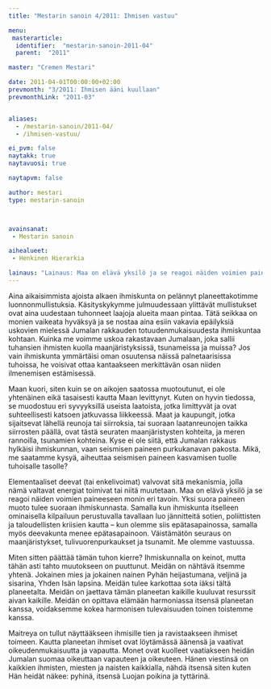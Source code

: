 ```yaml
---
title: "Mestarin sanoin 4/2011: Ihmisen vastuu"

menu:
 masterarticle:
  identifier:  "mestarin-sanoin-2011-04"
  parent:  "2011"

master: "Cremen Mestari"

date: 2011-04-01T00:00:00+02:00
prevmonth: "3/2011: Ihmisen ääni kuullaan"
prevmonthLink: "2011-03"


aliases:
  - /mestarin-sanoin/2011-04/
  - /ihmisen-vastuu/

ei_pvm: false
naytakk: true
naytavuosi: true

naytapvm: false

author: mestari
type: mestarin-sanoin



avainsanat:
 - Mestarin sanoin

aihealueet:
 - Henkinen Hierarkia

lainaus: "Lainaus: Maa on elävä yksilö ja se reagoi näiden voimien paineeseen monin eri tavoin. Yksi suora paineen muoto tulee suoraan ihmiskunnasta. Samalla kun ihmiskunta itselleen ominaisella kilpailuun perustuvalla tavallaan luo jännitteitä sotien, poliittisten ja taloudellisten kriisien kautta – kun olemme siis epätasapainossa, samalla myös deevakunta menee epätasapainoon. Väistämätön seuraus on maanjäristykset, tulivuorenpurkaukset ja tsunamit. Me olemme vastuussa."
---
```

<p>Aina aikaisimmista ajoista alkaen ihmiskunta on pelännyt planeettakotimme luonnonmullistuksia. Käsityskykymme julmuudessaan ylittävät mullistukset ovat aina uudestaan tuhonneet laajoja alueita maan pintaa. Tätä seikkaa on monien vaikeata hyväksyä ja se nostaa aina esiin vakavia epäilyksiä uskovien mielessä Jumalan rakkauden totuudenmukaisuudesta ihmiskuntaa kohtaan. Kuinka me voimme uskoa rakastavaan Jumalaan, joka sallii tuhansien ihmisten kuolla maanjäristyksissä, tsunameissa ja muissa? Jos vain ihmiskunta ymmärtäisi oman osuutensa näissä palnetaarisissa tuhoissa, he voisivat ottaa kantaakseen merkittävän osan niiden ilmenemisen estämisessä.</p>
<p>Maan kuori, siten kuin se on aikojen saatossa muotoutunut, ei ole yhtenäinen eikä tasaisesti kautta Maan levittynyt. Kuten on hyvin tiedossa, se muodostuu eri syvyyksillä useista laatoista, jotka limittyvät ja ovat suhteellisesti katsoen jatkuvassa liikkeessä. Maat ja kaupungit, jotka sijaitsevat lähellä reunoja tai siirroksia, tai suoraan laatanreunojen taikka siirrosten päällä, ovat tästä seuraten maanjäristysten kohteita, ja meren rannoilla, tsunamien kohteina. Kyse ei ole siitä, että Jumalan rakkaus hylkäisi ihmiskunnan, vaan seismisen paineen purkukanavan pakosta. Mikä, me saatamme kysyä, aiheuttaa seismisen paineen kasvamisen tuolle tuhoisalle tasolle?</p>
<p>Elementaaliset deevat (tai enkelivoimat) valvovat sitä mekanismia, jolla nämä valtavat energiat toimivat tai niitä muutetaan. Maa on elävä yksilö ja se reagoi näiden voimien paineeseen monin eri tavoin. Yksi suora paineen muoto tulee suoraan ihmiskunnasta. Samalla kun ihmiskunta itselleen ominaisella kilpailuun perustuvalla tavallaan luo jännitteitä sotien, poliittisten ja taloudellisten kriisien kautta – kun olemme siis epätasapainossa, samalla myös deevakunta menee epätasapainoon. Väistämätön seuraus on maanjäristykset, tulivuorenpurkaukset ja tsunamit. Me olemme vastuussa.</p>
<p>Miten sitten päättää tämän tuhon kierre? Ihmiskunnalla on keinot, mutta tähän asti tahto muutokseen on puuttunut. Meidän on nähtävä itsemme yhtenä. Jokainen mies ja jokainen nainen Pyhän heijastumana, veljinä ja sisarina, Yhden Isän lapsina. Meidän tulee karkottaa sota iäksi tältä planeetalta. Meidän on jaettava tämän planeetan kaikille kuuluvat resurssit aivan kaikille. Meidän on opittava elämään harmoniassa itsensä planeetan kanssa, voidaksemme kokea harmonisen tulevaisuuden toinen toistemme kanssa.</p>
<p>Maitreya on tullut näyttääkseen ihmisille tien ja ravistaakseen ihmiset toimeen. Kautta planeetan ihmiset ovat löytämässä äänensä ja vaativat oikeudenmukaisuutta ja vapautta. Monet ovat kuolleet vaatiakseen heidän Jumalan suomaa oikeuttaan vapauteen ja oikeuteen. Hänen viestinsä on kaikkien ihmisten, miesten ja naisten kaikkialla, nähdä itsensä siten kuten Hän heidät näkee: pyhinä, itsensä Luojan poikina ja tyttärinä.</p>